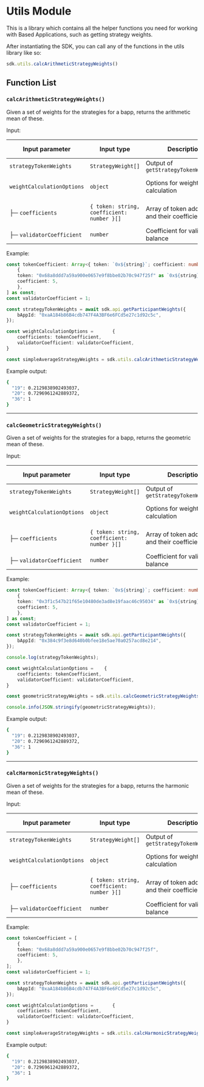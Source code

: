 # Utils Module


This is a library which contains all the helper functions you need for working with Based Applications, such as getting strategy weights.

After instantiating the SDK, you can call any of the functions in the utils library like so:

```typescript
sdk.utils.calcArithmeticStrategyWeights()
```

## Function List

### `calcArithmeticStrategyWeights()`

Given a set of weights for the strategies for a bapp, returns the arithmetic mean of these. 

Input:

| Input parameter            | Input type                        | Description                                         | Example input |
| -------------------------- | -------------------------------- | --------------------------------------------------- | ------------- |
| `strategyTokenWeights`     | `StrategyWeight[]`               | Output of `getStrategyTokenWeights()`              | See [here](./api-module.md#getstrategytokenweights) |
| `weightCalculationOptions` | `object`                         | Options for weight calculation                     | See breakdown below |
| ├─ `coefficients`          | `{ token: string, coefficient: number }[]` | Array of token addresses and their coefficients    | `[ { token: "0x68a8...", coefficient: 5 } ]` |
| ├─ `validatorCoefficient`  | `number`                         | Coefficient for validator balance                  | `1` |

Example:

```typescript
const tokenCoefficient: Array<{ token: `0x${string}`; coefficient: number }> = [
    {
    token: "0x68a8ddd7a59a900e0657e9f8bbe02b70c947f25f" as `0x${string}`,
    coefficient: 5,
    },
] as const;
const validatorCoefficient = 1;

const strategyTokenWeights = await sdk.api.getParticipantWeights({
    bAppId: "0xaA184b86B4cdb747F4A3BF6e6FCd5e27c1d92c5c",
});

const weightCalculationOptions =       {
    coefficients: tokenCoefficient,
    validatorCoefficient: validatorCoefficient,
}

const simpleAverageStrategyWeights = sdk.utils.calcArithmeticStrategyWeights(strategyTokenWeights, weightCalculationOptions);
```

Example output:

```bash
{
  "19": 0.2129838902493037,
  "20": 0.7296961242889372,
  "36": 1
}
```

---

### `calcGeometricStrategyWeights()`

Given a set of weights for the strategies for a bapp, returns the geometric mean of these. 

Input:

| Input parameter            | Input type                        | Description                                         | Example input |
| -------------------------- | -------------------------------- | --------------------------------------------------- | ------------- |
| `strategyTokenWeights`     | `StrategyWeight[]`               | Output of `getStrategyTokenWeights()`              | See [here](./api-module.md#getstrategytokenweights) |
| `weightCalculationOptions` | `object`                         | Options for weight calculation                     | See breakdown below |
| ├─ `coefficients`          | `{ token: string, coefficient: number }[]` | Array of token addresses and their coefficients    | `[ { token: "0x68a8...", coefficient: 5 } ]` |
| ├─ `validatorCoefficient`  | `number`                         | Coefficient for validator balance                  | `1` |

Example:

```typescript
const tokenCoefficient: Array<{ token: `0x${string}`; coefficient: number }> = [
    {
    token: "0x3f1c547b21f65e10480de3ad8e19faac46c95034" as `0x${string}`,
    coefficient: 5,
    },
] as const;
const validatorCoefficient = 1;

const strategyTokenWeights = await sdk.api.getParticipantWeights({
    bAppId: "0x384c9f3e8d640b0bfee18e5ae70a0257acd8e214",
});

console.log(strategyTokenWeights);

const weightCalculationOptions =    {
    coefficients: tokenCoefficient,
    validatorCoefficient: validatorCoefficient,
}

const geometricStrategyWeights = sdk.utils.calcGeometricStrategyWeights(strategyTokenWeights, weightCalculationOptions);

console.info(JSON.stringify(geometricStrategyWeights));
```

Example output:

```bash
{
  "19": 0.2129838902493037,
  "20": 0.7296961242889372,
  "36": 1
}
```

---

### `calcHarmonicStrategyWeights()`

Given a set of weights for the strategies for a bapp, returns the harmonic mean of these. 

Input:

| Input parameter            | Input type                        | Description                                         | Example input |
| -------------------------- | -------------------------------- | --------------------------------------------------- | ------------- |
| `strategyTokenWeights`     | `StrategyWeight[]`               | Output of `getStrategyTokenWeights()`              | See [here](./api-module.md#getstrategytokenweights) |
| `weightCalculationOptions` | `object`                         | Options for weight calculation                     | See breakdown below |
| ├─ `coefficients`          | `{ token: string, coefficient: number }[]` | Array of token addresses and their coefficients    | `[ { token: "0x68a8...", coefficient: 5 } ]` |
| ├─ `validatorCoefficient`  | `number`                         | Coefficient for validator balance                  | `1` |

Example:

```typescript
const tokenCoefficient = [
    {
    token: "0x68a8ddd7a59a900e0657e9f8bbe02b70c947f25f",
    coefficient: 5,
    },
];
const validatorCoefficient = 1;

const strategyTokenWeights = await sdk.api.getParticipantWeights({
    bAppId: "0xaA184b86B4cdb747F4A3BF6e6FCd5e27c1d92c5c",
});

const weightCalculationOptions =       {
    coefficients: tokenCoefficient,
    validatorCoefficient: validatorCoefficient,
}

const simpleAverageStrategyWeights = sdk.utils.calcHarmonicStrategyWeights(strategyTokenWeights, weightCalculationOptions);
```

Example output:

```bash
{
  "19": 0.2129838902493037,
  "20": 0.7296961242889372,
  "36": 1
}
```